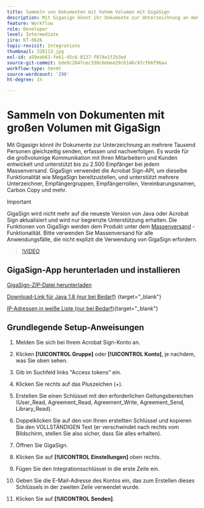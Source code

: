 ```yaml
---
title: Sammeln von Dokumenten mit hohem Volumen mit GigaSign
description: Mit Gigasign könnt ihr Dokumente zur Unterzeichnung an mehrere Tausend Personen gleichzeitig senden, erfassen und nachverfolgen
feature: Workflow
role: Developer
level: Intermediate
jira: KT-6626
topic-revisit: Integrations
thumbnail: 328113.jpg
exl-id: a59eab61-fe61-45c6-8137-f074e1f2b3ed
source-git-commit: bde9c284fcec330c0ebee29c6146c97cf66f96aa
workflow-type: tm+mt
source-wordcount: '298'
ht-degree: 1%

---
```


# Sammeln von Dokumenten mit großen Volumen mit GigaSign

Mit Gigasign könnt ihr Dokumente zur Unterzeichnung an mehrere Tausend Personen gleichzeitig senden, erfassen und nachverfolgen. Es wurde für die großvolumige Kommunikation mit Ihren Mitarbeitern und Kunden entwickelt und unterstützt bis zu 2.500 Empfänger bei jedem Massenversand. GigaSign verwendet die Acrobat Sign-API, um dieselbe Funktionalität wie MegaSign bereitzustellen, und unterstützt mehrere Unterzeichner, Empfängergruppen, Empfängerrollen, Vereinbarungsnamen, Carbon Copy und mehr.

>[!IMPORTANT]
>
>GigaSign wird nicht mehr auf die neueste Version von Java oder Acrobat Sign aktualisiert und wird nur begrenzte Unterstützung erhalten. Die Funktionen von GigaSign werden dem Produkt unter dem [Massenversand](https://experienceleague.adobe.com/docs/document-cloud-learn/sign-learning-hub/develop/custom/gigasign.html?) -Funktionalität. Bitte verwenden Sie Massenversand für alle Anwendungsfälle, die nicht explizit die Verwendung von GigaSign erfordern.

>[!VIDEO](https://video.tv.adobe.com/v/328113?quality=12&learn=on&hidetitle=true)

## GigaSign-App herunterladen und installieren

[GigaSign-ZIP-Datei herunterladen](https://acrobat.adobe.com/id/urn:aaid:sc:US:001cf62d-1cab-46c7-aa96-661ac8680206)

[Download-Link für Java 1.8 (nur bei Bedarf)](https://www.oracle.com/java/technologies/javase/javase8-archive-downloads.html) {target="_blank"}

[IP-Adressen in weiße Liste (nur bei Bedarf)](https://helpx.adobe.com/de/sign/system-requirements.html#IPs){target="_blank"}

## Grundlegende Setup-Anweisungen

1. Melden Sie sich bei Ihrem Acrobat Sign-Konto an.

1. Klicken **[!UICONTROL Gruppe]** oder **[!UICONTROL Konto]**, je nachdem, was Sie oben sehen.

1. Gib im Suchfeld links &quot;Access tokens&quot; ein.

1. Klicken Sie rechts auf das Pluszeichen (+).

1. Erstellen Sie einen Schlüssel mit den erforderlichen Geltungsbereichen (User_Read, Agreement_Read, Agreement_Write, Agreement_Send, Library_Read).

1. Doppelklicken Sie auf den von Ihnen erstellten Schlüssel und kopieren Sie den VOLLSTÄNDIGEN Text (er verschwindet nach rechts vom Bildschirm, stellen Sie also sicher, dass Sie alles erhalten).

1. Öffnen Sie GigaSign.

1. Klicken Sie auf **[!UICONTROL Einstellungen]** oben rechts.

1. Fügen Sie den Integrationsschlüssel in die erste Zeile ein.

1. Geben Sie die E-Mail-Adresse des Kontos ein, das zum Erstellen dieses Schlüssels in der zweiten Zeile verwendet wurde.

1. Klicken Sie auf **[!UICONTROL Senden]**.

